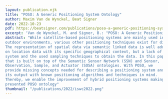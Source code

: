 ```yaml
---
layout: publication.njk
title: "POSO: A Generic Positioning System Ontology"
author: Maxim Van de Wynckel, Beat Signer
date: 2022-10-23
pdf: https://beatsigner.com/publications/poso-a-generic-positioning-system-ontology.pdf
excerpt: 'Van de Wynckel, M. and Signer, B.: "POSO: A Generic Positioning System Ontology", Proceedings of ISWC 2022, 21st International Semantic Web Conference, Hangzhou, China, October 2022'
abstract: "While satellite-based positioning systems are mainly used in
outdoor environments, various other positioning techniques exist for different domains and use cases, including indoor or underground settings.
The representation of spatial data via semantic linked data is well addressed by existing spatial ontologies. However, there is a primary focus
on location data with its specific geographical context, but a lack of solutions for describing the different types of data generated by a positioning
system and the used sampling techniques to obtain the data. In this paper we introduce a new generic Positioning System Ontology (POSO)
that is built on top of the Semantic Sensor Network (SSN) and Sensor,
Observation, Sample, and Actuator (SOSA) ontologies. With POSO, we
provide missing concepts needed for describing a positioning system and
its output with known positioning algorithms and techniques in mind.
Thereby, we enable the improvement of hybrid positioning systems making use of multiple platforms and sensors that are described via the
presented POSO ontology"
thumbnail: "/publications/2022/iswc2022.png"
---
```


